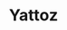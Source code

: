 ---
title: Yattoz
name: Yattoz
podcasts:
    - recommande
image: /people/yattoz.jpg
description: "Mélomane, nerd, toujours à la recherche de sons cheulous."
twitter: yattoz
facebook:
layout: people
---
